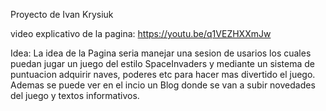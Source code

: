 Proyecto de Ivan Krysiuk

video explicativo de la pagina:
https://youtu.be/q1VEZHXXmJw

Idea: 
La idea de la Pagina seria manejar una sesion de usarios los cuales puedan jugar un juego del estilo SpaceInvaders y mediante un sistema de puntuacion adquirir naves, poderes etc para hacer mas divertido el juego.
Ademas se puede ver en el incio un Blog donde se van a subir novedades del juego y textos informativos.
